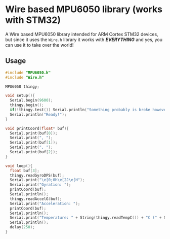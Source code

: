 # Wire based MPU6050 library (works with STM32)
A Wire based MPU6050 library intended for ARM Cortex STM32 devices, but since it uses the `Wire.h` library it works with ***EVERYTHING*** and yes, you can use it to take over the world!
## Usage
```c
#include "MPU6050.h"
#include "Wire.h"

MPU6050 thingy;

void setup(){
  Serial.begin(9600);
  thingy.begin();
  if(!thingy.test()) Serial.println("Something probably is broke however i'm not sure?");
  Serial.println("Ready!");
}

void printCoord(float* buf){
  Serial.print(buf[0]);
  Serial.print(", ");
  Serial.print(buf[1]);
  Serial.print(", ");
  Serial.print(buf[2]);
}

void loop(){
  float buf[3];
  thingy.readGyroDPS(buf);
  Serial.print("\e[0;0H\e[2J\e[H");
  Serial.print("Gyration: ");
  printCoord(buf);
  Serial.println();
  thingy.readAccelG(buf);
  Serial.print("Acceleration: ");
  printCoord(buf);
  Serial.println();
  Serial.print("Temperature: " + String(thingy.readTempC()) + "C (" + String(thingy.readTempF()) + "F)");
  Serial.println();
  delay(250);
}

```
